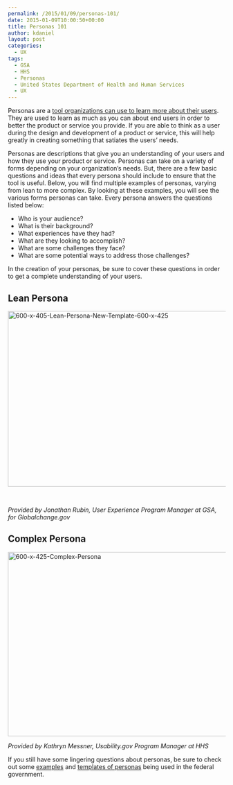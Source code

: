 ```yaml
---
permalink: /2015/01/09/personas-101/
date: 2015-01-09T10:00:50+00:00
title: Personas 101
author: kdaniel
layout: post
categories:
  - UX
tags:
  - GSA
  - HHS
  - Personas
  - United States Department of Health and Human Services
  - UX
---
```


Personas are a [tool organizations can use to learn more about their users](https://www.digitalgov.gov/2014/08/18/how-to-choose-a-user-experience-technique/). They are used to learn as much as you can about end users in order to better the product or service you provide. If you are able to think as a user during the design and development of a product or service, this will help greatly in creating something that satiates the users’ needs.

Personas are descriptions that give you an understanding of your users and how they use your product or service. Personas can take on a variety of forms depending on your organization’s needs. But, there are a few basic questions and ideas that every persona should include to ensure that the tool is useful. Below, you will find multiple examples of personas, varying from lean to more complex. By looking at these examples, you will see the various forms personas can take. Every persona answers the questions listed below:

  * Who is your audience?
  * What is their background?
  * What experiences have they had?
  * What are they looking to accomplish?
  * What are some challenges they face?
  * What are some potential ways to address those challenges?

In the creation of your personas, be sure to cover these questions in order to get a complete understanding of your users.

## Lean Persona

[<img class="aligncenter wp-image-232422 size-full" src="https://s3.amazonaws.com/sitesusa/wp-content/uploads/sites/212/2014/12/600-x-405-Lean-Persona-New-Template-600-x-425.jpg" alt="600-x-405-Lean-Persona-New-Template-600-x-425" width="600" height="405" />](https://s3.amazonaws.com/sitesusa/wp-content/uploads/sites/212/2014/12/790-x-600-Lean-Persona-New-Template.jpg)

&nbsp;

_Provided by Jonathan Rubin, User Experience Program Manager at GSA, for Globalchange.gov_

## Complex Persona

[<img class="aligncenter wp-image-232412 size-full" src="https://s3.amazonaws.com/sitesusa/wp-content/uploads/sites/212/2014/12/600-x-425-Complex-Persona.jpg" alt="600-x-425-Complex-Persona" width="600" height="425" />](https://s3.amazonaws.com/sitesusa/wp-content/uploads/sites/212/2014/12/765-x-570-Complex-Persona.jpg)

_Provided by Kathryn Messner, Usability.gov Program Manager at HHS_

If you still have some lingering questions about personas, be sure to check out some [examples](https://www.digitalgov.gov/2014/12/08/from-taste-testers-to-explorers-developing-personas-for-open-opportunities/) and [templates of personas](https://www.digitalgov.gov/resources/digitalgov-user-experience-program/digitalgov-user-experience-program-usability-starter-kit/) being used in the federal government.